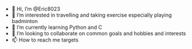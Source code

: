 - 👋 Hi, I’m @Eric8023
- 👀 I’m interested in travelling and taking exercise especially playing badminton
- 🌱 I’m currently learning Python and C
- 💞️ I’m looking to collaborate on common goals and hobbies and interests
- 📫 How to reach me targets

<!---
Eric8023/Eric8023 is a ✨ special ✨ repository because its `README.md` (this file) appears on your GitHub profile.
You can click the Preview link to take a look at your changes.
--->

